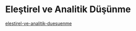 # Eleştirel ve Analitik Düşünme

[elestirel-ve-analitik-duesuenme](https://github.com/Yildiz-Tecnical-University-CEIT/CEIT/tree/v1.0.1/2020-2021/2.sinif/elestirel-ve-analitik-duesuenme)

